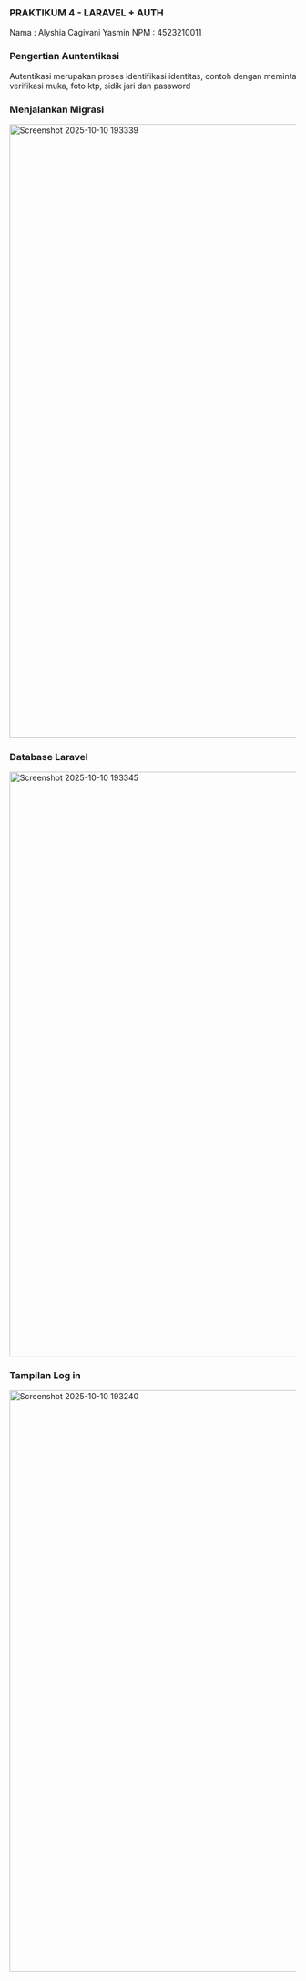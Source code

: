 ### PRAKTIKUM 4 - LARAVEL + AUTH ### 
Nama : Alyshia Cagivani Yasmin
NPM  : 4523210011

### Pengertian Auntentikasi ###
Autentikasi merupakan proses identifikasi identitas, contoh dengan meminta verifikasi muka, foto ktp, sidik jari dan password

### Menjalankan Migrasi ###

<img width="931" height="1079" alt="Screenshot 2025-10-10 193339" src="https://github.com/user-attachments/assets/3ff7088d-8249-4f39-81b8-39f87de29e48" />

### Database Laravel ###

<img width="938" height="1028" alt="Screenshot 2025-10-10 193345" src="https://github.com/user-attachments/assets/0bb1196c-9952-4c0a-b5de-7846886bc42b" />

### Tampilan Log in ###

<img width="956" height="1022" alt="Screenshot 2025-10-10 193240" src="https://github.com/user-attachments/assets/5fe72785-2611-45b1-9f7f-c2f3f0828729" />
